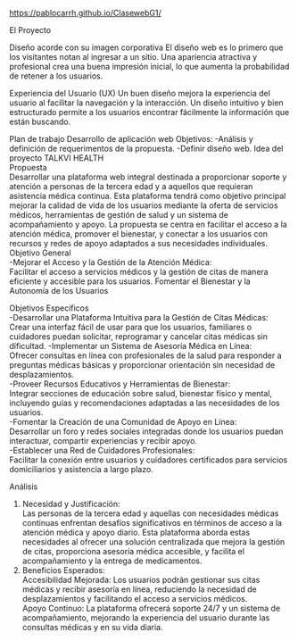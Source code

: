 https://pablocarrh.github.io/ClasewebG1/

El Proyecto

Diseño acorde con su imagen corporativa
El diseño web es lo primero que los visitantes notan al ingresar a un sitio. Una apariencia atractiva y profesional crea una buena impresión inicial, lo que aumenta la probabilidad de retener a los usuarios.

Experiencia del Usuario (UX)
Un buen diseño mejora la experiencia del usuario al facilitar la navegación y la interacción. Un diseño intuitivo y bien estructurado permite a los usuarios encontrar fácilmente la información que están buscando.

Plan de trabajo
Desarrollo de aplicación web
Objetivos:
-Análisis y definición de requerimentos de la propuesta.
-Definir diseño web.
Idea del proyecto TALKVI HEALTH  
Propuesta  
Desarrollar una plataforma web integral destinada a proporcionar soporte y atención a personas de la tercera edad y a aquellos que requieran asistencia médica continua. Esta plataforma tendrá como objetivo principal mejorar la calidad de vida de los usuarios mediante la oferta de servicios médicos, herramientas de gestión de salud y un sistema de acompañamiento y apoyo. La propuesta se centra en facilitar el acceso a la atención médica, promover el bienestar, y conectar a los usuarios con recursos y redes de apoyo adaptados a sus necesidades individuales.  
Objetivo General  
-Mejorar el Acceso y la Gestión de la Atención Médica:  
Facilitar el acceso a servicios médicos y la gestión de citas de manera eficiente y accesible para los usuarios. Fomentar el Bienestar y la Autonomía de los Usuarios

Objetivos Específicos  
-Desarrollar una Plataforma Intuitiva para la Gestión de Citas Médicas:  
Crear una interfaz fácil de usar para que los usuarios, familiares o cuidadores puedan solicitar, reprogramar y cancelar citas médicas sin dificultad. 
-Implementar un Sistema de Asesoría Médica en Línea:  
Ofrecer consultas en línea con profesionales de la salud para responder a preguntas médicas básicas y proporcionar orientación sin necesidad de desplazamientos.  
-Proveer Recursos Educativos y Herramientas de Bienestar:  
Integrar secciones de educación sobre salud, bienestar físico y mental, incluyendo guías y recomendaciones adaptadas a las necesidades de los usuarios.  
-Fomentar la Creación de una Comunidad de Apoyo en Línea:  
Desarrollar un foro y redes sociales integradas donde los usuarios puedan interactuar, compartir experiencias y recibir apoyo.  
-Establecer una Red de Cuidadores Profesionales:  
Facilitar la conexión entre usuarios y cuidadores certificados para servicios domiciliarios y asistencia a largo plazo.  

Análisis  
1. Necesidad y Justificación:  
Las personas de la tercera edad y aquellas con necesidades médicas continuas enfrentan desafíos significativos en términos de acceso a la atención médica y apoyo diario. Esta plataforma aborda estas necesidades al ofrecer una solución centralizada que mejora la gestión de citas, proporciona asesoría médica accesible, y facilita el acompañamiento y la entrega de medicamentos.  
2. Beneficios Esperados:  
Accesibilidad Mejorada: Los usuarios podrán gestionar sus citas médicas y recibir asesoría en línea, reduciendo la necesidad de desplazamientos y facilitando el acceso a servicios médicos.  
Apoyo Continuo: La plataforma ofrecerá soporte 24/7 y un sistema de acompañamiento, mejorando la experiencia del usuario durante las consultas médicas y en su vida diaria.

